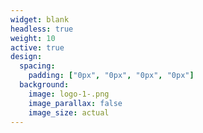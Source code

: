 ```yaml
---
widget: blank
headless: true
weight: 10
active: true
design:
  spacing:
    padding: ["0px", "0px", "0px", "0px"]
  background:
    image: logo-1-.png
    image_parallax: false
    image_size: actual
---
```

